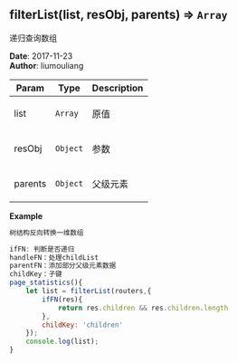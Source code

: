 ## filterList(list, resObj, parents) ⇒ <code>Array</code>
<p>递归查询数组</p>

**Date**: 2017-11-23  
**Author**: liumouliang  

| Param | Type | Description |
| --- | --- | --- |
| list | <code>Array</code> | <p>原值</p> |
| resObj | <code>Object</code> | <p>参数</p> |
| parents | <code>Object</code> | <p>父级元素</p> |

**Example**  
```javascript
树结构反向转换一维数组ifFN: 判断是否递归handleFN：处理childListparentFN：添加部分父级元素数据childKey：子键
page_statistics(){
    let list = filterList(routers,{
        ifFN(res){
            return res.children && res.children.length
        },
        childKey: 'children'
    });
    console.log(list);
}
```
